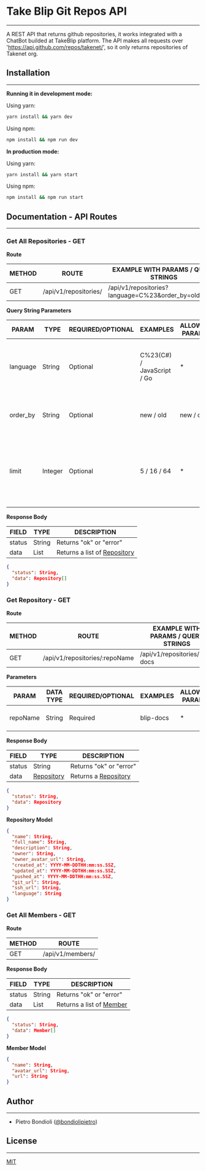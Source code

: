 # Take Blip Git Repos API

---

A REST API that returns github repositories, it works integrated with a ChatBot builded at TakeBlip platform. The API makes all requests over 'https://api.github.com/repos/takenet/', so it only returns repositories of Takenet org.

## Installation

---

**Running it in development mode:**

Using yarn:

```bash
yarn install && yarn dev
```

Using npm:

```bash
npm install && npm run dev
```

**In production mode:**

Using yarn:

```bash
yarn install && yarn start
```

Using npm:

```bash
npm install && npm run start
```

## Documentation - API Routes

---

### Get All Repositories - GET

**Route**

| METHOD | ROUTE                 | EXAMPLE WITH PARAMS / QUERY STRINGS                    |
| ------ | --------------------- | ------------------------------------------------------ |
| GET    | /api/v1/repositories/ | /api/v1/repositories?language=C%23&order_by=old&limit5 |

**Query String Parameters**

| PARAM    | TYPE    | REQUIRED/OPTIONAL | EXAMPLES                   | ALLOWED PARAMS | DESCRIPTION                                                                                                 |
| -------- | ------- | ----------------- | -------------------------- | -------------- | ----------------------------------------------------------------------------------------------------------- |
| language | String  | Optional          | C%23(C#) / JavaScript / Go | \*             | API will only return repositories that has the specified language as main                                   |
| order_by | String  | Optional          | new / old                  | new / old      | API will sort repositories by date according to this param                                                  |
| limit    | Integer | Optional          | 5 / 16 / 64                | \*             | Applied over the final response object, only the first X (limit) repositories in the array will be returned |

**Response Body**

| FIELD  | TYPE   | DESCRIPTION                                 |
| ------ | ------ | ------------------------------------------- |
| status | String | Returns "ok" or "error"                     |
| data   | List   | Returns a list of [Repository](#repository) |

```json
{
  "status": String,
  "data": Repository[]
}
```

### Get Repository - GET

**Route**

| METHOD | ROUTE                          | EXAMPLE WITH PARAMS / QUERY STRINGS |
| ------ | ------------------------------ | ----------------------------------- |
| GET    | /api/v1/repositories/:repoName | /api/v1/repositories/blip-docs      |

**Parameters**

| PARAM    | DATA TYPE | REQUIRED/OPTIONAL | EXAMPLES  | ALLOWED PARAMS | DESCRIPTION                          |
| -------- | --------- | ----------------- | --------- | -------------- | ------------------------------------ |
| repoName | String    | Required          | blip-docs | \*             | The name of the repository you want. |

**Response Body**

| FIELD  | TYPE                      | DESCRIPTION                         |
| ------ | ------------------------- | ----------------------------------- |
| status | String                    | Returns "ok" or "error"             |
| data   | [Repository](#repository) | Returns a [Repository](#repository) |

```json
{
  "status": String,
  "data": Repository
}
```

<a id="repository"></a>**Repository Model**

```json
{
  "name": String,
  "full_name": String,
  "description": String,
  "owner": String,
  "owner_avatar_url": String,
  "created_at": YYYY-MM-DDTHH:mm:ss.SSZ,
  "updated_at": YYYY-MM-DDTHH:mm:ss.SSZ,
  "pushed_at": YYYY-MM-DDTHH:mm:ss.SSZ,
  "git_url": String,
  "ssh_url": String,
  "language": String
}
```

### Get All Members - GET

**Route**

| METHOD | ROUTE            |
| ------ | ---------------- |
| GET    | /api/v1/members/ |

**Response Body**

| FIELD  | TYPE   | DESCRIPTION                         |
| ------ | ------ | ----------------------------------- |
| status | String | Returns "ok" or "error"             |
| data   | List   | Returns a list of [Member](#member) |

```json
{
  "status": String,
  "data": Member[]
}
```

<a id="member"></a>**Member Model**

```json
{
  "name": String,
  "avatar_url": String,
  "url": String
}
```

## Author

---

- Pietro Bondioli ([@bondiolipietro](https://github.com/bondiolipietro))

## License

---

[MIT](https://opensource.org/licenses/MIT)
